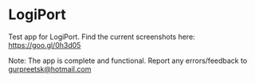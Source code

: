 # LogiPort
Test app for LogiPort.
Find the current screenshots here: https://goo.gl/0h3d05

Note: The app is complete and functional. Report any errors/feedback to gurpreetsk@hotmail.com
